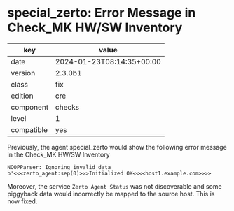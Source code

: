 [//]: # (werk v2)
# special_zerto: Error Message in Check_MK HW/SW Inventory

key        | value
---------- | ---
date       | 2024-01-23T08:14:35+00:00
version    | 2.3.0b1
class      | fix
edition    | cre
component  | checks
level      | 1
compatible | yes

Previously, the agent special_zerto would show the following error message in the Check_MK HW/SW
Inventory
```
NOOPParser: Ignoring invalid data b'<<<zerto_agent:sep(0)>>>Initialized OK<<<<host1.example.com>>>>
```
Moreover, the service `Zerto Agent Status` was not discoverable and some piggyback data would
incorrectly be mapped to the source host. This is now fixed.
